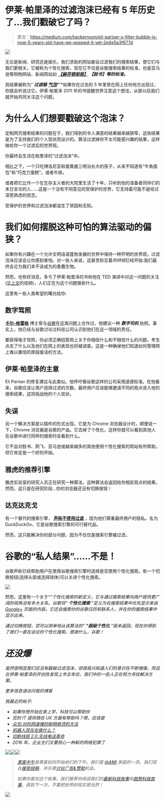 # 伊莱·帕里泽的过滤泡沫已经有 5 年历史了…我们戳破它了吗？

> 原文：<https://medium.com/hackernoon/eli-pariser-s-filter-bubble-is-now-5-years-old-have-we-popped-it-yet-2e4e5a3f677d>

![](img/92c124711c0911fffaf47ca20079d917.png)

无论是新闻、研究还是娱乐，我们求助的网站都会过滤我们的搜索结果，使它们与我们更相关。它被称为个性化搜索，现在它不仅是谷歌搜索结果的标准，也是亚马逊等购物网站、新闻网站如 [***【赫芬顿邮报】***](http://www.huffingtonpost.co.uk) ***【脸书】等的标准。***

其结果被称为“ ***过滤器*** [***气泡***](https://hackernoon.com/tagged/bubble)*”*如果你在过去的 5 年里曾在网上任何地方出现过，你就会听说过它。伊莱·帕里泽 2011 年的书提醒世界注意这个想法，从那以后我们就开始共同关注这个问题。

# 为什么人们想要戳破这个泡沫？

定制网页搜索结果的问题在于，我们得到的令人满意的结果越来越狭窄，这些结果是为了支持我们的个人现状而设计的。算法过滤掉你不太可能感兴趣的结果，这样做给你一个过滤后的世界观。

你最终会生活在帕里泽的“过滤泡沫”中。

相比之下，一个只吃博洛尼亚和蛋黄酱三明治长大的孩子，从来不知道有“牛角面包”和“巧克力蛋糕”。或者牛排。

或者把它比作一个在生存主义者的大院里生活了十年，只听到他的准备者同伴们的末日言论的人……这是一个没有不同意见的受保护的世界，它支持着可能不是经过深思熟虑的信念。

受保护的世界和过滤泡沫都滋生了顽固和无知。

# 我们如何摆脱这种可怕的算法驱动的偏狭？

如果你有兴趣在一个允许文明话语蓬勃发展的世界中保持一种开明的世界观，过滤泡沫应该会让你感到害怕。对一些人来说，这甚至标志着*的终结*已经开始:我们最终会沦为我们本不该成为的愚蠢生物。

然而，也有好消息。多亏了伊莱·帕里泽的书和他在 TED 演讲中对这一问题的关注([见上文](https://youtu.be/B8ofWFx525s)的视频)，人们正在为这个问题做些什么。

这里有一些人类希望的曙光给你:

## 数字驾照

[**卡尔-格雷格**](http://www.news.com.au/technology/online/how-google-distorts-your-view-of-the-world/news-story/d28584949dc861a75b3f08b23af40a5a) 博士曾与[谷歌](https://hackernoon.com/tagged/google)在这类问题上合作过，他建议一种 ***数字司机*** 执照。事实上，他已经与谷歌讨论过科技公司认识到他们在这一领域的责任。

要获得电子驾照，你必须正确回答网上关于你相信什么和不相信什么的问题。考生点击了什么以及他们在网上的表现也将被调查。这是一种确保他们知道如何管理网上难以置信的厚层废话的方法。

## 伊莱·帕里泽的主意

Eli Pariser 的修复建议与此类似。他呼吁像谷歌这样的公司采用道德标准。在他看来，谷歌应该让用户选择过滤的次数。最终用户应该能够邀请不同的观点进入他的搜索结果，这将挑战他的个人现状。

## 失误

另一个解决方案是以插件的形式出现。它是为 Chrome 浏览器设计的，顺便说一下，Chrome 浏览器是谷歌的产品。它去掉了个性化，这样你就可以看到其他人在谷歌中进行同样的搜索时会看到什么。

它不会对脸书、网飞、亚马逊或越来越多的其他使用个性化搜索的网站有所帮助，但它肯定是一个好的开始。

## 雅虎的推荐引擎

雅虎实验室的研究人员正在研究一种算法，这种算法会返回给你相反观点的结果。然而，这只是在研究阶段…你的浏览器还没有切换按钮！

## 达克达克戈

有一个替代的搜索引擎， [**声称不使用过滤**](http://dontbubble.us/) ，因为他们尊重最终用户的隐私。名为 DuckDuckGo，它是谷歌搜索引擎的可行替代品。

然而，这只能解决你的部分问题，因为不仅仅是搜索引擎被过滤。

# 谷歌的“私人结果”……不是！

谷歌声称已经帮助用户在使用谷歌搜索引擎时选择是否使用个性化搜索。有一个切换按钮(选择头部或选择球体)可以关闭个性化搜索。

![](img/3fcef1288da6501983672f047a1241c3.png)

然而，这里有一个关于“*”个性化搜索的新定义，它与通过搜索结果向用户提供更广阔的视角没有多大关系。谷歌将“ ***个性化搜索*** ”定义为在搜索结果中优先显示来自 [Google+](https://plus.google.com) 页面的内容。它还会搜索你的谷歌日历和联系人，并在你的搜索结果中显示出来。*

*通过切换按钮，您可以简单地从该算法的“ ***”超级个性化*** ”版本返回。现在你得到了我们一直在谈论的个性化搜索。感谢什么，谷歌！*

# *还没爆*

*虽然很明显我们还没有戳破过滤泡沫，但很高兴知道人们的意识在不断增强，而且在伊莱·帕里泽的开创性发现上市五年后，*我们中的一些人正在努力寻找解决方案。**

*更多信息请访问我的博客*

*我最近的帖子:*

*   *如果你想开始在家上学，科技可以帮助你*
*   *您的 IT 提供商在 UX 方面有帮助吗？嗯，应该是*
*   *[众包:对抗网速慢的聪明绝顶的方法](https://outofoffice.today/2016/01/19/crowdsourcing-the-brilliant-clever-way-to-combat-slow-internet-speeds/)*
*   *[机器人现在在做什么？](http://outofoffice.today/2016/01/14/robots-are-doing-what-now/)*
*   *[切断线缆 2.0:无线电话革命](http://outofoffice.today/2016/01/11/cutting-the-cord-2-0-the-wifi-phone-revolution/)*
*   *2016 年，企业主们又要担心一种新的网络犯罪了*

*[![](img/50ef4044ecd4e250b5d50f368b775d38.png)](http://bit.ly/HackernoonFB)**[![](img/979d9a46439d5aebbdcdca574e21dc81.png)](https://goo.gl/k7XYbx)**[![](img/2930ba6bd2c12218fdbbf7e02c8746ff.png)](https://goo.gl/4ofytp)*

> *[黑客中午](http://bit.ly/Hackernoon)是黑客如何开始他们的下午。我们是 [@AMI](http://bit.ly/atAMIatAMI) 家庭的一员。我们现在[接受投稿](http://bit.ly/hackernoonsubmission)，并乐意[讨论广告&赞助](mailto:partners@amipublications.com)机会。*
> 
> *如果你喜欢这个故事，我们推荐你阅读我们的[最新科技故事](http://bit.ly/hackernoonlatestt)和[趋势科技故事](https://hackernoon.com/trending)。直到下一次，不要把世界的现实想当然！*

*[![](img/be0ca55ba73a573dce11effb2ee80d56.png)](https://goo.gl/Ahtev1)*